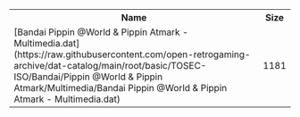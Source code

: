 <table>
<tr><th>Name</th><th>Size</th></tr>
<tr><td>
[Bandai Pippin @World & Pippin Atmark - Multimedia.dat](https://raw.githubusercontent.com/open-retrogaming-archive/dat-catalog/main/root/basic/TOSEC-ISO/Bandai/Pippin @World & Pippin Atmark/Multimedia/Bandai Pippin @World & Pippin Atmark - Multimedia.dat)
</td><td>1181</td></tr>
</table>

